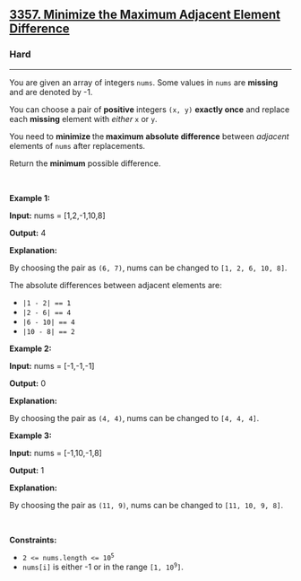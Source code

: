 <h2><a href="https://leetcode.com/problems/minimize-the-maximum-adjacent-element-difference/">3357. Minimize the Maximum Adjacent Element Difference</a></h2><h3>Hard</h3><hr><div><p>You are given an array of integers <code>nums</code>. Some values in <code>nums</code> are <strong>missing</strong> and are denoted by -1.</p>

<p>You can choose a pair of <strong>positive</strong> integers <code>(x, y)</code> <strong>exactly once</strong> and replace each&nbsp;<strong>missing</strong> element with <em>either</em> <code>x</code> or <code>y</code>.</p>

<p>You need to <strong>minimize</strong><strong> </strong>the<strong> maximum</strong> <strong>absolute difference</strong> between <em>adjacent</em> elements of <code>nums</code> after replacements.</p>

<p>Return the <strong>minimum</strong> possible difference.</p>

<p>&nbsp;</p>
<p><strong class="example">Example 1:</strong></p>

<div class="example-block">
<p><strong>Input:</strong> <span class="example-io">nums = [1,2,-1,10,8]</span></p>

<p><strong>Output:</strong> <span class="example-io">4</span></p>

<p><strong>Explanation:</strong></p>

<p>By choosing the pair as <code>(6, 7)</code>, nums can be changed to <code>[1, 2, 6, 10, 8]</code>.</p>

<p>The absolute differences between adjacent elements are:</p>

<ul>
	<li><code>|1 - 2| == 1</code></li>
	<li><code>|2 - 6| == 4</code></li>
	<li><code>|6 - 10| == 4</code></li>
	<li><code>|10 - 8| == 2</code></li>
</ul>
</div>

<p><strong class="example">Example 2:</strong></p>

<div class="example-block">
<p><strong>Input:</strong> <span class="example-io">nums = [-1,-1,-1]</span></p>

<p><strong>Output:</strong> <span class="example-io">0</span></p>

<p><strong>Explanation:</strong></p>

<p>By choosing the pair as <code>(4, 4)</code>, nums can be changed to <code>[4, 4, 4]</code>.</p>
</div>

<p><strong class="example">Example 3:</strong></p>

<div class="example-block">
<p><strong>Input:</strong> <span class="example-io">nums = [-1,10,-1,8]</span></p>

<p><strong>Output:</strong> <span class="example-io">1</span></p>

<p><strong>Explanation:</strong></p>

<p>By choosing the pair as <code>(11, 9)</code>, nums can be changed to <code>[11, 10, 9, 8]</code>.</p>
</div>

<p>&nbsp;</p>
<p><strong>Constraints:</strong></p>

<ul>
	<li><code>2 &lt;= nums.length &lt;= 10<sup>5</sup></code></li>
	<li><code>nums[i]</code> is either -1 or in the range <code>[1, 10<sup>9</sup>]</code>.</li>
</ul>
</div>